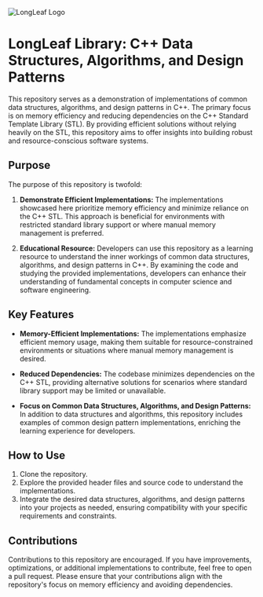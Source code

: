 ![LongLeaf Logo](https://github.com/ChrisWhisker/longleaf-lib/assets/6521800/ce065792-c6eb-4644-a54c-4e7e25c94f47)

# LongLeaf Library: C++ Data Structures, Algorithms, and Design Patterns

This repository serves as a demonstration of implementations of common data structures, algorithms, and design patterns in C++. The primary focus is on memory efficiency and reducing dependencies on the C++ Standard Template Library (STL). By providing efficient solutions without relying heavily on the STL, this repository aims to offer insights into building robust and resource-conscious software systems.

## Purpose

The purpose of this repository is twofold:

1. **Demonstrate Efficient Implementations:** The implementations showcased here prioritize memory efficiency and minimize reliance on the C++ STL. This approach is beneficial for environments with restricted standard library support or where manual memory management is preferred.

2. **Educational Resource:** Developers can use this repository as a learning resource to understand the inner workings of common data structures, algorithms, and design patterns in C++. By examining the code and studying the provided implementations, developers can enhance their understanding of fundamental concepts in computer science and software engineering.

## Key Features

- **Memory-Efficient Implementations:** The implementations emphasize efficient memory usage, making them suitable for resource-constrained environments or situations where manual memory management is desired.

- **Reduced Dependencies:** The codebase minimizes dependencies on the C++ STL, providing alternative solutions for scenarios where standard library support may be limited or unavailable.

- **Focus on Common Data Structures, Algorithms, and Design Patterns:** In addition to data structures and algorithms, this repository includes examples of common design pattern implementations, enriching the learning experience for developers.

## How to Use

1. Clone the repository.
2. Explore the provided header files and source code to understand the implementations.
3. Integrate the desired data structures, algorithms, and design patterns into your projects as needed, ensuring compatibility with your specific requirements and constraints.

## Contributions

Contributions to this repository are encouraged. If you have improvements, optimizations, or additional implementations to contribute, feel free to open a pull request. Please ensure that your contributions align with the repository's focus on memory efficiency and avoiding dependencies.
